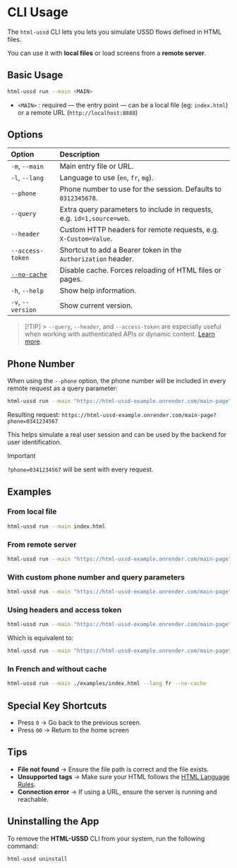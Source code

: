 # CLI Usage

The `html-ussd` CLI lets you lets you simulate USSD flows defined in HTML files.

You can use it with **local files** or load screens from a **remote server**.

## Basic Usage

```bash
html-ussd run --main <MAIN>
```

- `<MAIN>` : required — the entry point — can be a local file (eg: `index.html`) or a remote URL (`http://localhost:8888`)

## Options

| Option                            | Description                                                            |
| :-------------------------------- | :--------------------------------------------------------------------- |
| `-m`, `--main`                    | Main entry file or URL.                                                |
| `-l`, `--lang`                    | Language to use (`en`, `fr`, `mg`).                                    |
| `--phone`                         | Phone number to use for the session. Defaults to `0312345678`.         |
| `--query`                         | Extra query parameters to include in requests, e.g. `id=1,source=web`. |
| `--header`                        | Custom HTTP headers for remote requests, e.g. `X-Custom=Value`.       |
| `--access-token`                  | Shortcut to add a Bearer token in the `Authorization` header.          |
| [`--no-cache`](./how-cache-works) | Disable cache. Forces reloading of HTML files or pages.                |
| `-h`, `--help`                    | Show help information.                                                 |
| `-v`, `--version`                 | Show current version.                                                  |

> [!TIP] > `--query`, `--header`, and `--access-token` are especially useful when working with authenticated APIs or dynamic content. [Learn more](./security).

## Phone Number

When using the `--phone` option, the phone number will be included in every remote request as a query parameter:

```bash
html-ussd run --main "https://html-ussd-example.onrender.com/main-page" --phone 0341234567
```

Resulting request: `https://html-ussd-example.onrender.com/main-page?phone=0341234567`

This helps simulate a real user session and can be used by the backend for user identification.

> [!IMPORTANT]
> `?phone=0341234567` will be sent with every request.

## Examples

### From local file

```bash
html-ussd run --main index.html
```

### From remote server

```bash
html-ussd run --main "https://html-ussd-example.onrender.com/main-page"
```

### With custom phone number and query parameters

```bash
html-ussd run --main "https://html-ussd-example.onrender.com/main-page" --phone "0320001111" --query "user_id=42,mode=preview"
```

### Using headers and access token

```bash
html-ussd run --main "https://html-ussd-example.onrender.com/main-page" --access-token "xyz"
```

Which is equivalent to:

```bash
html-ussd run --main "https://html-ussd-example.onrender.com/main-page" --header "Authorization=Bearer my-secret-token"
```

### In French and without cache

```bash
html-ussd run --main ./examples/index.html --lang fr --no-cache
```

## Special Key Shortcuts

- Press `0` → Go back to the previous screen.
- Press `00` → Return to the home screen

## Tips

- **File not found** → Ensure the file path is correct and the file exists.
- **Unsupported tags** → Make sure your HTML follows the [HTML Language Rules](./html-rules).
- **Connection error** → If using a URL, ensure the server is running and reachable.

## Uninstalling the App

To remove the **HTML-USSD** CLI from your system, run the following command:

```bash
html-ussd uninstall
```
